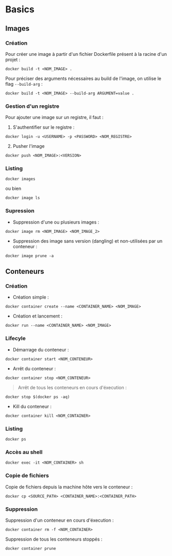 # Basics

## Images

### Création 

Pour créer une image à partir d'un fichier Dockerfile présent à la racine d'un projet : 

```shell
docker build -t <NOM_IMAGE> .
```
Pour préciser des arguments nécessaires au build de l'image, on utilise le flag `--build-arg` : 

```shell
docker build -t <NOM_IMAGE> --build-arg ARGUMENT=value .
```

### Gestion d'un registre

Pour ajouter une image sur un registre, il faut : 

1) S'authentifier sur le registre : 

```shell
docker login -u <USERNAME> -p <PASSWORD> <NOM_REGISTRE>
```

2) Pusher l'image

```shell
docker push <NOM_IMAGE>:<VERSION>
```

### Listing

```shell
docker images
```

ou bien 

```shell
docker image ls
```

### Supression

- Suppression d'une ou plusieurs images : 

```shell
docker image rm <NOM_IMAGE> <NOM_IMAGE_2>
```

- Suppression des image sans version (dangling) et non-utilisées par un conteneur : 

```shell
docker image prune -a
```





## Conteneurs

### Création

- Création simple : 

```shell
docker container create --name <CONTAINER_NAME> <NOM_IMAGE>
```

- Création et lancement : 

```shell
docker run --name <CONTAINER_NAME> <NOM_IMAGE>
```

### Lifecyle

- Démarrage du conteneur : 

```shell
docker container start <NOM_CONTENEUR>
```

- Arrêt du conteneur : 

```shell
docker container stop <NOM_CONTENEUR>
```

> Arrêt de tous les conteneurs en cours d'éxecution : 

```shell
docker stop $(docker ps -aq)
```

- Kill du conteneur : 

```shell
docker container kill <NOM_CONTAINER>
```

### Listing

```shell
docker ps
```

### Accès au shell

```shell
docker exec -it <NOM_CONTAINER> sh
```

### Copie de fichiers

Copie de fichiers depuis la machine hôte vers le conteneur : 

```shell
docker cp <SOURCE_PATH> <CONTAINER_NAME>:<CONTAINER_PATH>
```

### Suppression

Suppression d'un conteneur en cours d'éxecution : 

```shell
docker container rm -f <NOM_CONTAINER>
```

Suppression de tous les conteneurs stoppés : 

```shell
docker container prune
```

